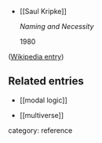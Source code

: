 

* [[Saul Kripke]]

  _Naming and Necessity_

  1980

([Wikipedia entry](https://en.wikipedia.org/wiki/Naming_and_Necessity))

## Related entries

* [[modal logic]]

* [[multiverse]]


category: reference